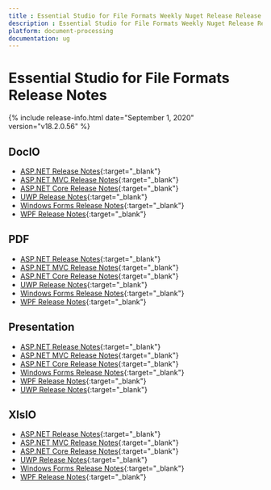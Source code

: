 ```yaml
---
title : Essential Studio for File Formats Weekly Nuget Release Release Notes  
description : Essential Studio for File Formats Weekly Nuget Release Release Notes  
platform: document-processing
documentation: ug
---
```


# Essential Studio for File Formats  Release Notes  

{% include release-info.html date="September 1, 2020" version="v18.2.0.56" %} 

## DocIO

* [ASP.NET Release Notes](/aspnet/release-notes/v18.2.0.56#docio){:target="_blank"}
* [ASP.NET MVC Release Notes](/aspnetmvc/release-notes/v18.2.0.56#docio){:target="_blank"}
* [ASP.NET Core Release Notes](/aspnet-core/release-notes/v18.2.0.56#docio){:target="_blank"}
* [UWP Release Notes](/uwp/release-notes/v18.2.0.56#docio){:target="_blank"}
* [Windows Forms Release Notes](/windowsforms/release-notes/v18.2.0.56#docio){:target="_blank"}
* [WPF Release Notes](/wpf/release-notes/v18.2.0.56#docio){:target="_blank"}


## PDF

* [ASP.NET Release Notes](/aspnet/release-notes/v18.2.0.56#pdf){:target="_blank"}
* [ASP.NET MVC Release Notes](/aspnetmvc/release-notes/v18.2.0.56#pdf){:target="_blank"}
* [ASP.NET Core Release Notes](/aspnet-core/release-notes/v18.2.0.56#pdf){:target="_blank"}
* [UWP Release Notes](/uwp/release-notes/v18.2.0.56#pdf){:target="_blank"}
* [Windows Forms Release Notes](/windowsforms/release-notes/v18.2.0.56#pdf){:target="_blank"}
* [WPF Release Notes](/wpf/release-notes/v18.2.0.56#pdf){:target="_blank"}


## Presentation

* [ASP.NET Release Notes](/aspnet/release-notes/v18.2.0.56#presentation){:target="_blank"}
* [ASP.NET MVC Release Notes](/aspnetmvc/release-notes/v18.2.0.56#presentation){:target="_blank"}
* [ASP.NET Core Release Notes](/aspnet-core/release-notes/v18.2.0.56#presentation){:target="_blank"}
* [Windows Forms Release Notes](/windowsforms/release-notes/v18.2.0.56#presentation){:target="_blank"}
* [WPF Release Notes](/wpf/release-notes/v18.2.0.56#presentation){:target="_blank"}
* [UWP Release Notes](/uwp/release-notes/v18.2.0.56#presentation){:target="_blank"}


## XlsIO

* [ASP.NET Release Notes](/aspnet/release-notes/v18.2.0.56#xlsio){:target="_blank"}
* [ASP.NET MVC Release Notes](/aspnetmvc/release-notes/v18.2.0.56#xlsio){:target="_blank"}
* [ASP.NET Core Release Notes](/aspnet-core/release-notes/v18.2.0.56#xlsio){:target="_blank"}
* [UWP Release Notes](/uwp/release-notes/v18.2.0.56#xlsio){:target="_blank"}
* [Windows Forms Release Notes](/windowsforms/release-notes/v18.2.0.56#xlsio){:target="_blank"}
* [WPF Release Notes](/wpf/release-notes/v18.2.0.56#xlsio){:target="_blank"}
